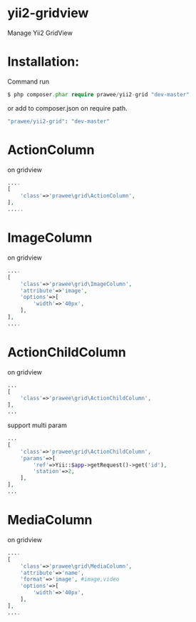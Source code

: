 yii2-gridview
=============

Manage Yii2 GridView


Installation:
=============
Command run
```php
$ php composer.phar require prawee/yii2-grid "dev-master"
```

or add to composer.json on require path.
```php
"prawee/yii2-grid": "dev-master"
```

ActionColumn
============
on gridview
```php
....
[
    'class'=>'prawee\grid\ActionColumn',
],
.....
```

ImageColumn
===========
on gridview
```php
....
[
    'class'=>'prawee\grid\ImageColumn',
    'attribute'=>'image',
    'options'=>[
        'width'=>'40px',
    ],
],
....
```

ActionChildColumn
=================
on gridview
```php
...
[
    'class'=>'prawee\grid\ActionChildColumn',
],
...
```

support multi param
```php
...
[
    'class'=>'prawee\grid\ActionChildColumn',
    'params'=>[
        'ref'=>Yii::$app->getRequest()->get('id'),
        'station'=>2,
    ],
],
...
```

MediaColumn
===========
on gridview
```php
....
[
    'class'=>'prawee\grid\MediaColumn',
    'attribute'=>'name',
    'format'=>'image', #image,video
    'options'=>[
        'width'=>'40px',
    ],
],
....
```
